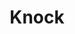---
title: "Knock"
permalink: /spells/knock/
tags:
  - Spell
available_for:
  - Bard
  - Sorcerer
  - Wizard
level: "2nd Level"
school: "Transmutation"
range: "60 ft"
comp:
  - V
description: |
  Choose an object that you can see within range. The object can be a door, a box, a chest, a set of manacles, a padlock, or another object that contains a mundane or magical means that prevents access.

  A target that is held shut by a mundane lock or that is stuck or barred becomes unlocked, unstuck, or unbarred. If the object has multiple locks, only one of them is unlocked.

  If you choose a target that is held shut with arcane lock, that spell is suppressed for 10 minutes, during which time the target can be opened and shut normally.

  When you cast the spell, a loud knock, audible from as far away as 300 feet, emanates from the target object.
excerpt: "Choose an object that you can see within range."
source: "Basic Rules"
---